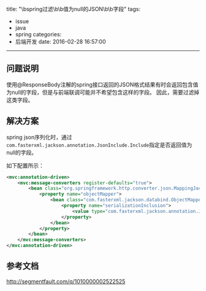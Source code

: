 title: "\bspring过滤\b\b值为null的JSON\b\b字段"
tags:
  - issue
  - java
  - spring
categories:
  - 后端开发
date: 2016-02-28 16:57:00
---
## 问题说明
使用@ResponseBody注解的spring接口返回的JSON格式结果有时会返回包含值为null的字段，但是与前端联调可能并不希望包含这样的字段。
因此，需要过滤掉这类字段。


## 解决方案
spring json序列化时，通过`com.fasterxml.jackson.annotation.JsonInclude.Include`指定是否返回值为null的字段。

如下配置所示：
``` xml
<mvc:annotation-driven>
    <mvc:message-converters register-defaults="true">
        <bean class="org.springframework.http.converter.json.MappingJackson2HttpMessageConverter">
            <property name="objectMapper">
                <bean class="com.fasterxml.jackson.databind.ObjectMapper">
                    <property name="serializationInclusion">
                        <value type="com.fasterxml.jackson.annotation.JsonInclude.Include">NON_NULL</value>
                    </property>
                </bean>
            </property>
        </bean>
    </mvc:message-converters>
</mvc:annotation-driven>
```

## 参考文档
http://segmentfault.com/q/1010000002522525